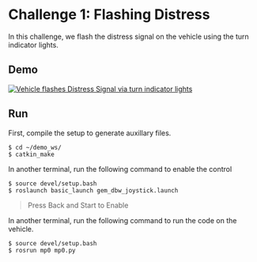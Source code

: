 # Challenge 1: Flashing Distress

In this challenge, we flash the distress signal on the vehicle using the turn indicator lights.

## Demo

[![Vehicle flashes Distress Signal via turn indicator lights](https://img.youtube.com/vi/goFwmhLmExY/0.jpg)](https://www.youtube.com/watch?v=goFwmhLmExY)


## Run

First, compile the setup to generate auxillary files.
```commandline
$ cd ~/demo_ws/
$ catkin_make
```

In another terminal, run the following command to enable the control
```commandline
$ source devel/setup.bash
$ roslaunch basic_launch gem_dbw_joystick.launch
```

> Press Back and Start to Enable

In another terminal, run the following command to run the code on the vehicle.
```commandline
$ source devel/setup.bash
$ rosrun mp0 mp0.py
```